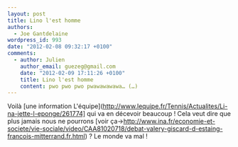 ```yaml
---
layout: post
title: Lino l'est homme
authors:
  - Joe Gantdelaine
wordpress_id: 993
date: "2012-02-08 09:32:17 +0100"
comments:
  - author: Julien
    author_email: guezeg@gmail.com
    date: "2012-02-09 17:11:26 +0100"
    title: Lino l'est homme
    content: pwo pwo pwo pwawawawawa… (…)
---
```


Voilà [une information
L'équipe](http://www.lequipe.fr/Tennis/Actualites/Li-na-jette-l-eponge/261774]
qui va en décevoir beaucoup ! Cela veut dire que plus jamais nous ne pourrons
[voir
ça->http://www.ina.fr/economie-et-societe/vie-sociale/video/CAA81020718/debat-valery-giscard-d-estaing-francois-mitterrand.fr.html)
? Le monde va mal !
